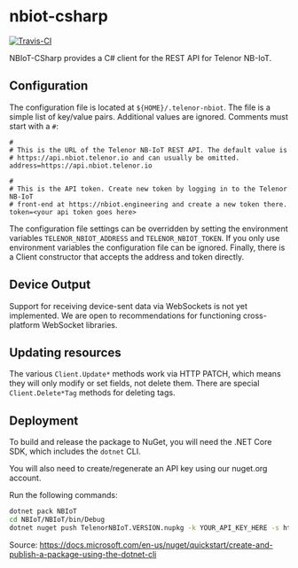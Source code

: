 # nbiot-csharp
[![Travis-CI](https://api.travis-ci.com/telenordigital/nbiot-csharp.svg)](https://travis-ci.com/telenordigital/nbiot-csharp)

NBIoT-CSharp provides a C# client for the REST API for Telenor NB-IoT.

## Configuration

The configuration file is located at `${HOME}/.telenor-nbiot`. The file is a simple
list of key/value pairs. Additional values are ignored. Comments must start
with a `#`:

    #
    # This is the URL of the Telenor NB-IoT REST API. The default value is
    # https://api.nbiot.telenor.io and can usually be omitted.
    address=https://api.nbiot.telenor.io

    #
    # This is the API token. Create new token by logging in to the Telenor NB-IoT
    # front-end at https://nbiot.engineering and create a new token there.
    token=<your api token goes here>


The configuration file settings can be overridden by setting the environment
variables `TELENOR_NBIOT_ADDRESS` and `TELENOR_NBIOT_TOKEN`. If you only use environment variables
the configuration file can be ignored.  Finally, there is a Client constructor that
accepts the address and token directly.

## Device Output

Support for receiving device-sent data via WebSockets is not yet implemented.
We are open to recommendations for functioning cross-platform WebSocket libraries.

## Updating resources

The various `Client.Update*` methods work via HTTP PATCH, which means they will only modify or set fields, not delete them.  There are special `Client.Delete*Tag` methods for deleting tags.

## Deployment

To build and release the package to NuGet, you will need the .NET Core SDK, which includes the `dotnet` CLI.

You will also need to create/regenerate an API key using our nuget.org account.

Run the following commands:

```bash
dotnet pack NBIoT
cd NBIoT/NBIoT/bin/Debug
dotnet nuget push TelenorNBIoT.VERSION.nupkg -k YOUR_API_KEY_HERE -s https://api.nuget.org/v3/index.json
```

Source:
https://docs.microsoft.com/en-us/nuget/quickstart/create-and-publish-a-package-using-the-dotnet-cli
